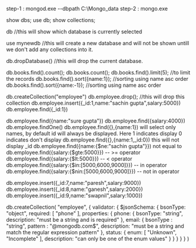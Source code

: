 step-1 :
mongod.exe --dbpath C:\Mongo_data
step-2 :
mongo.exe

show dbs;
use db;
show collections;

db //this will show which database is currently selected

use mynewdb //this will create a new database and will not be shown untill we don't add any collections into it.

db.dropDatabase() //this will drop the current database.

db.books.find().count();
db.books.count();
db.books.find().limit(5); //to limit the records
db.books.find().sort({name:1}); //sorting using name asc order
db.books.find().sort({name:-1}); //sorting using name asc order

db.createCollection("employee")
db.employee.drop(); //this will drop this collection
db.employee.insert({_id:1,name:"sachin gupta",salary:5000})
db.employee.find({_id:1})

db.employee.find({name:"sure gupta"})
db.employee.find({salary:4000})
db.employee.findOne()
db.employee.find({},{name:1}) will select only names, by default id will always be displayed. Here 1 indicates display 0 indicates don't display
db.employee.find({},{name:1,_id:0}) this will not display _id
db.employee.find({name:{$ne:"sachin gupta"}}) not equal to
db.employee.find({salary:{$gte:5000}}) -- >= operator
db.employee.find({salary:{$lt:5000}}) -- < operator
db.employee.find({salary:{$in:[5000,6000,9000]}}) -- in operator
db.employee.find({salary:{$nin:[5000,6000,9000]}}) -- not in operator

db.employee.insert({_id:7,name:"paresh",salary:9000})
db.employee.insert({_id:8,name:"ganesh",salary:2000})
db.employee.insert({_id:9,name:"swapnil",salary:1000})

db.createCollection( "employee", {
   validator: { $jsonSchema: {
      bsonType: "object",
      required: [ "phone" ],
      properties: {
         phone: {
            bsonType: "string",
            description: "must be a string and is required"
         },
         email: {
            bsonType : "string",
            pattern : "@mongodb\.com$",
            description: "must be a string and match the regular expression pattern"
         },
         status: {
            enum: [ "Unknown", "Incomplete" ],
            description: "can only be one of the enum values"
         }
      }
   } }
} )